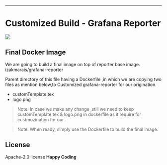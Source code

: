 
---
# Customized Build - Grafana Reporter
![](https://camo.githubusercontent.com/64f8905651212a80869afbecbf0a9c52a5d1e70beab750dea40a994fa9a9f3c6/68747470733a2f2f617765736f6d652e72652f62616467652e737667)

## Final Docker Image

We are going to build a final image on top of reporter base image.
izakmarais/grafana-reporter

Parent directory of this file having a Dockerfile ,in which we are copying two files as mention below,to Customized grafana-reporter for our origination.
- customTemplate.tex
- logo.png

>Note: In case we make any change ,still we need to keep customTemplate.tex & logo.png in dockerfile as it require for custmozination for our .

> Note: When ready, simply use the Dockerfile to build the final image.




## License
 Apache-2.0 license
**Happy Coding**
